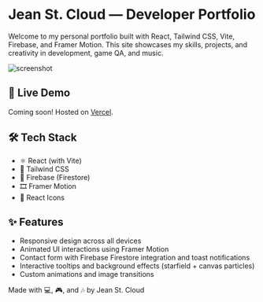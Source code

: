 # Jean St. Cloud — Developer Portfolio

Welcome to my personal portfolio built with React, Tailwind CSS, Vite, Firebase, and Framer Motion. This site showcases my skills, projects, and creativity in development, game QA, and music.

![screenshot](https://private-user-images.githubusercontent.com/110052742/451649289-38e90f32-8420-47b4-92ad-3084c602882e.png?jwt=eyJhbGciOiJIUzI1NiIsInR5cCI6IkpXVCJ9.eyJpc3MiOiJnaXRodWIuY29tIiwiYXVkIjoicmF3LmdpdGh1YnVzZXJjb250ZW50LmNvbSIsImtleSI6ImtleTUiLCJleHAiOjE3NDkwOTAwMDEsIm5iZiI6MTc0OTA4OTcwMSwicGF0aCI6Ii8xMTAwNTI3NDIvNDUxNjQ5Mjg5LTM4ZTkwZjMyLTg0MjAtNDdiNC05MmFkLTMwODRjNjAyODgyZS5wbmc_WC1BbXotQWxnb3JpdGhtPUFXUzQtSE1BQy1TSEEyNTYmWC1BbXotQ3JlZGVudGlhbD1BS0lBVkNPRFlMU0E1M1BRSzRaQSUyRjIwMjUwNjA1JTJGdXMtZWFzdC0xJTJGczMlMkZhd3M0X3JlcXVlc3QmWC1BbXotRGF0ZT0yMDI1MDYwNVQwMjE1MDFaJlgtQW16LUV4cGlyZXM9MzAwJlgtQW16LVNpZ25hdHVyZT1iY2IxYjVlZTMwYTNjYmU3MDZhNmI5MjBjMjBhMDlmMDg4NDFjYTBlNjQ3MzNmNGU1ZmU2MmQxMTZlOWY1MjNjJlgtQW16LVNpZ25lZEhlYWRlcnM9aG9zdCJ9.fuzGQQrKY1bqV9TLAXDS_qMRoHzXUctKOhNm_M5VxLY) <!-- Optional: Replace or remove -->

## 🚀 Live Demo

Coming soon! Hosted on [Vercel]([https://jeanportfolio-orcin.vercel.app/]).

## 🛠 Tech Stack

- ⚛️ React (with Vite)
- 💨 Tailwind CSS
- 🧠 Firebase (Firestore)
- 🎞️ Framer Motion
- 🔧 React Icons

## ✨ Features

- Responsive design across all devices
- Animated UI interactions using Framer Motion
- Contact form with Firebase Firestore integration and toast notifications
- Interactive tooltips and background effects (starfield + canvas particles)
- Custom animations and image transitions


Made with 💻, 🎮, and 🎶 by Jean St. Cloud
